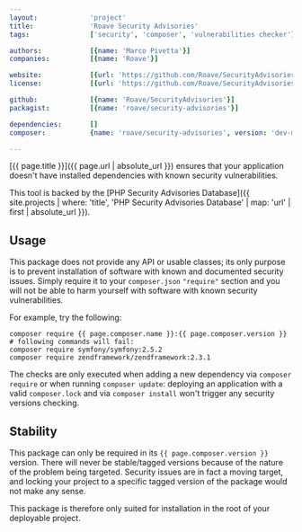 ```yaml
---
layout:             'project'
title:              'Roave Security Advisories'
tags:               ['security', 'composer', 'vulnerabilities checker']

authors:            [{name: 'Marco Pivetta'}]
companies:          [{name: 'Roave'}]

website:            [{url: 'https://github.com/Roave/SecurityAdvisories'}]
license:            [{url: 'https://github.com/Roave/SecurityAdvisories/blob/master/LICENSE', label: 'MIT License'}]

github:             [{name: 'Roave/SecurityAdvisories'}]
packagist:          [{name: 'roave/security-advisories'}] 

dependencies:       []
composer:           {name: 'roave/security-advisories', version: 'dev-master'}   

---
```


[{{ page.title }}]({{ page.url | absolute_url }}) ensures that your application
doesn't have installed dependencies with known security vulnerabilities.

<!--more--> 

This tool is backed by the [PHP Security Advisories Database]({{ site.projects | where: 'title', 'PHP Security Advisories Database' | map: 'url' | first | absolute_url }}).

## Usage

This package does not provide any API or usable classes;
its only purpose is to prevent installation of software with known and documented security issues.
Simply require it to your `composer.json` `"require"` section
and you will not be able to harm yourself with software with known security vulnerabilities.

For example, try the following:

```
composer require {{ page.composer.name }}:{{ page.composer.version }}
# following commands will fail:
composer require symfony/symfony:2.5.2
composer require zendframework/zendframework:2.3.1 
```

The checks are only executed when adding a new dependency via `composer require` or when running `composer update`:
deploying an application with a valid `composer.lock` and via `composer install` won't trigger any security versions
checking.

## Stability

This package can only be required in its `{{ page.composer.version }}` version.
There will never be stable/tagged versions because of the nature of the problem being targeted.
Security issues are in fact a moving target, and locking your project
to a specific tagged version of the package would not make any sense.

This package is therefore only suited for installation in the root of your deployable project.
